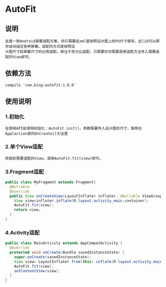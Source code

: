 # AutoFit
## 说明
    这是一款Android屏幕适配方案，你只需要在xml里按照设计图上的PX尺寸填写，此lib可以帮你自动适应各种屏幕。适配的方式是按照设
	计图尺寸和屏幕尺寸的比例适配，相当于百分比适配，只需要你对需要调用适配方法传入需要适配的View即可。
## 依赖方法
    compile 'com.bing:autofit:1.0.0'
## 使用说明

### 1.初始化
    在使用API前调用初始化：AutoFit.init()，参数需要传入设计图的尺寸，推荐在Applaction类的OnCreate()方法里

### 2.单个View适配
    获取到需要适配的View，调用AutoFit.fit(view)即可。
### 3.Fragment适配
	
```java
public class MyFragment extends Fragment{
  @Nullable
  @Override
  public View onCreateView(LayoutInflater inflater, @Nullable ViewGroup container, @Nullable Bundle savedInstanceState) {
    View view=inflater.inflate(R.layout.activity_main,container);
    AutoFit.fit(view);
    return view;
  }
} 
```
### 4.Activity适配
```java
public class MainActivity extends AppCompatActivity {
  @Override
  protected void onCreate(Bundle savedInstanceState) {
    super.onCreate(savedInstanceState);
    View view= LayoutInflater.from(this).inflate(R.layout.activity_main,null,false);
    AutoFit.fit(view);
    setContentView(view);
  }
}
```

    


    
